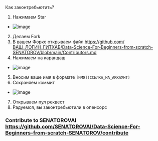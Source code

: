 Как законтребьютить?
1) Нажимаем Star 
- ![image](https://github.com/user-attachments/assets/930c04ae-1bb2-4006-b90f-217ab736d3e8)
2) Делаем Fork
3) В вашем Форке открываем файл https://github.com/ВАШ_ЛОГИН_ГИТХАБ/Data-Science-For-Beginners-from-scratch-SENATOROV/blob/main/Contributors.md
4) Нажимаем на карандаш
- ![image](https://github.com/user-attachments/assets/2f8d20a8-6e0d-425f-bf82-64d3433c9215)
5) Вносим ваше имя в формате ``[ИМЯ](ССЫЛКА_НА_АККАУНТ)``
6) Сохраняем коммит
- ![image](https://github.com/user-attachments/assets/82fe5611-1ad9-40b5-a809-6cdf98ea8b2d)
7) Открываем пул реквест
8) Радуемся, вы законтребьютили в опенсорс
  


### Contribute to SENATOROVAI https://github.com/SENATOROVAI/Data-Science-For-Beginners-from-scratch-SENATOROV/contribute
